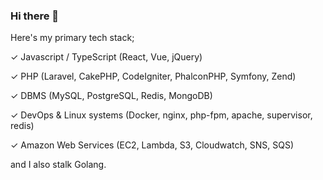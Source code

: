 ### Hi there 👋

Here's my primary tech stack;

✓ Javascript / TypeScript (React, Vue, jQuery)

✓ PHP (Laravel, CakePHP, CodeIgniter, PhalconPHP, Symfony, Zend)

✓ DBMS (MySQL, PostgreSQL, Redis, MongoDB)

✓ DevOps & Linux systems (Docker, nginx, php-fpm, apache, supervisor, redis)

✓ Amazon Web Services (EC2, Lambda, S3, Cloudwatch, SNS, SQS)

and I also stalk Golang. 
